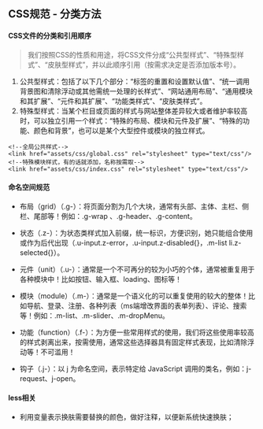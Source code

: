 ## CSS规范 - 分类方法
#### CSS文件的分类和引用顺序

> 我们按照CSS的性质和用途，将CSS文件分成“公共型样式”、“特殊型样式”、“皮肤型样式”，并以此顺序引用（按需求决定是否添加版本号）。

1. 公共型样式：包括了以下几个部分：“标签的重置和设置默认值”、“统一调用背景图和清除浮动或其他需统一处理的长样式”、“网站通用布局”、“通用模块和其扩展”、“元件和其扩展”、“功能类样式”、“皮肤类样式”。
2. 特殊型样式：当某个栏目或页面的样式与网站整体差异较大或者维护率较高时，可以独立引用一个样式：“特殊的布局、模块和元件及扩展”、“特殊的功能、颜色和背景”，也可以是某个大型控件或模块的独立样式。

```
<!--全局公共样式-->
<link href="assets/css/global.css" rel="stylesheet" type="text/css"/>
<!--特殊模块样式，有的话就添加，名称按需取-->
<link href="assets/css/index.css" rel="stylesheet" type="text/css"/>
```
#### 命名空间规范

- 布局（grid）（.g-）：将页面分割为几个大块，通常有头部、主体、主栏、侧栏、尾部等！例如：.g-wrap 、.g-header、.g-content。

- 状态（.z-）：为状态类样式加入前缀，统一标识，方便识别，她只能组合使用或作为后代出现（.u-input.z-error，.u-input.z-disabled{}，.m-list li.z-selected{}）。

- 元件（unit）（.u-）：通常是一个不可再分的较为小巧的个体，通常被重复用于各种模块中！比如按钮、输入框、loading、图标等！

- 模块（module）（.m-）：通常是一个语义化的可以重复使用的较大的整体！比如导航、登录、注册、各种列表（ms端增改界面的表单列表）、评论、搜索等！例如：.m-list、.m-slider、.m-dropMenu。

- 功能（function）（.f-）：为方便一些常用样式的使用，我们将这些使用率较高的样式剥离出来，按需使用，通常这些选择器具有固定样式表现，比如清除浮动等！不可滥用！

- 钩子（.j-）：以 j 为命名空间，表示特定给 JavaScript 调用的类名，例如：j-request、j-open。


#### less相关
- 利用变量表示换肤需要替换的颜色，做好注释，以便新系统快速换肤；
